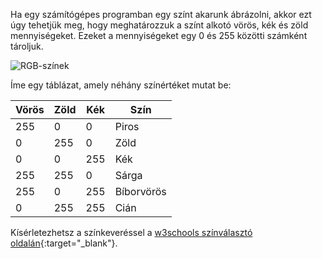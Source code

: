 Ha egy számítógépes programban egy színt akarunk ábrázolni, akkor ezt úgy tehetjük meg, hogy meghatározzuk a színt alkotó vörös, kék és zöld mennyiségeket. Ezeket a mennyiségeket egy 0 és 255 közötti számként tároljuk.

![RGB-színek](images/RGB.gif)

Íme egy táblázat, amely néhány színértéket mutat be:

| Vörös | Zöld | Kék | Szín       |
| ----- | ---- | --- | ---------- |
| 255   | 0    | 0   | Piros      |
| 0     | 255  | 0   | Zöld       |
| 0     | 0    | 255 | Kék        |
| 255   | 255  | 0   | Sárga      |
| 255   | 0    | 255 | Bíborvörös |
| 0     | 255  | 255 | Cián       |

Kísérletezhetsz a színkeveréssel a [w3schools színválasztó oldalán](https://www.w3schools.com/colors/colors_rgb.asp){:target="_blank"}.